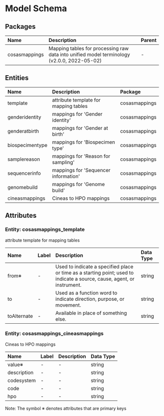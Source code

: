 # Model Schema

## Packages

| Name | Description | Parent |
|:---- |:-----------|:------|
| cosasmappings | Mapping tables for processing raw data into unified model terminology (v2.0.0, 2022-05-02) | - |

## Entities

| Name | Description | Package |
|:---- |:-----------|:-------|
| template | attribute template for mapping tables | cosasmappings |
| genderidentity | mappings for 'Gender identity' | cosasmappings |
| genderatbirth | mappings for 'Gender at birth' | cosasmappings |
| biospecimentype | mappings for 'Biospecimen type' | cosasmappings |
| samplereason | mappings for 'Reason for sampling' | cosasmappings |
| sequencerinfo | mappings for 'Sequencer information' | cosasmappings |
| genomebuild | mappings for 'Genome build' | cosasmappings |
| cineasmappings | Cineas to HPO mappings | cosasmappings |

## Attributes

### Entity: cosasmappings_template

attribute template for mapping tables

| Name | Label | Description | Data Type |
|:---- |:-----|:-----------|:---------|
| from&#8251; | - | Used to indicate a specified place or time as a starting point; used to indicate a source, cause, agent, or instrument. | string |
| to | - | Used as a function word to indicate direction, purpose, or movement. | string |
| toAlternate | - | Available in place of something else. | string |

### Entity: cosasmappings_cineasmappings

Cineas to HPO mappings

| Name | Label | Description | Data Type |
|:---- |:-----|:-----------|:---------|
| value&#8251; | - | - | string |
| description | - | - | string |
| codesystem | - | - | string |
| code | - | - | string |
| hpo | - | - | string |

Note: The symbol &#8251; denotes attributes that are primary keys


